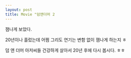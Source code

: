 ```yaml
---
layout: post
title: Movie "덤앤더머 2
---
```


잼나게 보았다.

20년이나 흘렀는데 어쩜 그리도 연기는
변함 없이 잼나게 하는지 ㅎ

덤 앤 더머 아저씨들
건강하게 살아서 20년 후에 다시 봅시다. ㅎㅎ



